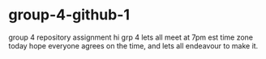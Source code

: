 # group-4-github-1
group 4 repository assignment
hi grp 4 lets all meet at 7pm est time zone today
hope everyone agrees on the time, and lets all endeavour to make it.

